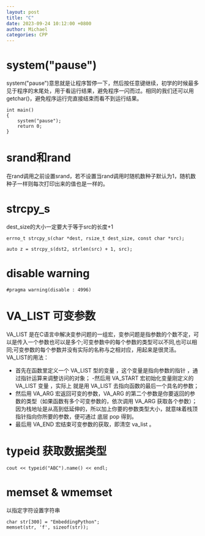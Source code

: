 ```yaml
---
layout: post
title: "C"
date: 2023-09-24 10:12:00 +0800
author: Michael
categories: CPP
---
```


# system("pause")
system("pause")意思就是让程序暂停一下，然后按任意键继续，初学的时候最多见于程序的末尾处，用于看运行结果，避免程序一闪而过。相同的我们还可以用getchar()，避免程序运行完直接结束而看不到运行结果。

    int main()
    {
        system("pause");
        return 0;
    }

# srand和rand
在rand调用之前设置srand，若不设置当rand调用时随机数种子默认为1，随机数种子一样则每次打印出来的值也是一样的。

# strcpy_s
dest_size的大小一定要大于等于src的长度+1

    errno_t strcpy_s(char *dest, rsize_t dest_size, const char *src);

    auto z = strcpy_s(dst2, strlen(src) + 1, src);

# disable warning
    #pragma warning(disable : 4996)

# VA_LIST 可变参数
VA_LIST 是在C语言中解决变参问题的一组宏，变参问题是指参数的个数不定，可以是传入一个参数也可以是多个;可变参数中的每个参数的类型可以不同,也可以相同;可变参数的每个参数并没有实际的名称与之相对应，用起来是很灵活。VA_LIST的用法：
- 首先在函数里定义一个 VA_LIST 型的变量 ，这个变量是指向参数的指针 ，通过指针运算来调整访问的对象；
-然后用 VA_START 宏初始化变量刚定义的 VA_LIST 变量 ，实际上 就是用 VA_LIST 去指向函数的最后一个具名的参数；
- 然后用 VA_ARG 宏返回可变的参数，VA_ARG 的第二个参数是你要返回的参数的类型（如果函数有多个可变参数的，依次调用 VA_ARG 获取各个参数）；因为栈地址是从高到低延伸的，所以加上你要的参数类型大小，就意味着栈顶指针指向你所要的参数，便可通过 底层 pop 得到。
- 最后用 VA_END 宏结束可变参数的获取，即清空 va_list 。

# typeid 获取数据类型
    cout << typeid("ABC").name() << endl;

# memset & wmemset
以指定字符设置字符串

    char str[300] = "EmbeddingPython";
    memset(str, 'f', sizeof(str));